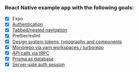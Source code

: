 ### React Native example app with the following goals:

- [x] Expo
- [x] [Authentication](https://github.com/johnkueh/react-native-expo-example/tree/monorepo/projects/native/features/auth)
- [x] [Tabbed/nested navigation](https://github.com/johnkueh/react-native-expo-example/tree/monorepo/projects/native/features/navigation)
- [x] Prettier/eslint
- [x] [Design system tokens, typography and components](https://github.com/johnkueh/react-native-expo-example/tree/monorepo/projects/native/features/design-system)
- [x] [Monorepo via yarn workspaces / turborepo](https://github.com/johnkueh/react-native-expo-example/pull/6)
- [x] [API calls via tRPC](https://github.com/johnkueh/react-native-expo-example/pull/7)
- [x] [Prisma as database](https://github.com/johnkueh/react-native-trpc-monorepo-example/pull/9)
- [x] [Server-side auth session](https://github.com/johnkueh/react-native-trpc-monorepo-example/pull/10)

